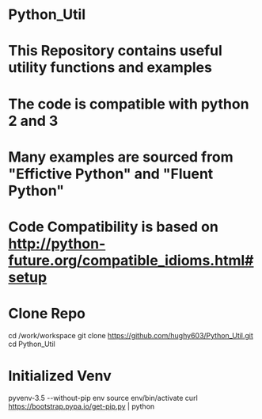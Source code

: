 # Python_Util
# This Repository contains useful utility functions and examples
# The code is compatible with python 2 and 3
# Many examples are sourced from "Effictive Python" and "Fluent Python"
# Code Compatibility is based on http://python-future.org/compatible_idioms.html#setup

# Clone Repo
cd /work/workspace
git clone https://github.com/hughy603/Python_Util.git
cd Python_Util

# Initialized Venv
pyvenv-3.5 --without-pip env
source env/bin/activate
curl https://bootstrap.pypa.io/get-pip.py | python

